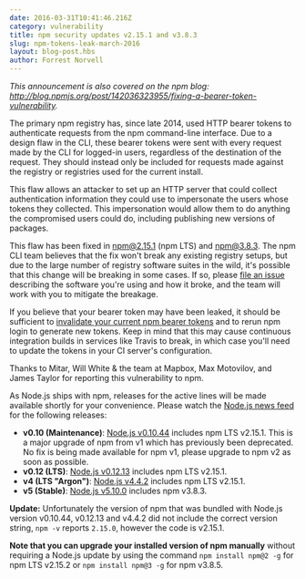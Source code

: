 ```yaml
---
date: 2016-03-31T10:41:46.216Z
category: vulnerability
title: npm security updates v2.15.1 and v3.8.3
slug: npm-tokens-leak-march-2016
layout: blog-post.hbs
author: Forrest Norvell
---
```


_This announcement is also covered on the npm blog: <http://blog.npmjs.org/post/142036323955/fixing-a-bearer-token-vulnerability>._

The primary npm registry has, since late 2014, used HTTP bearer tokens to authenticate requests from the npm command-line interface. Due to a design flaw in the CLI, these bearer tokens were sent with every request made by the CLI for logged-in users, regardless of the destination of the request. They should instead only be included for requests made against the registry or registries used for the current install.

This flaw allows an attacker to set up an HTTP server that could collect authentication information they could use to impersonate the users whose tokens they collected. This impersonation would allow them to do anything the compromised users could do, including publishing new versions of packages.

This flaw has been fixed in [npm@2.15.1](https://github.com/npm/npm/commit/fea8cc92cee02c720b58f95f14d315507ccad401) (npm LTS) and [npm@3.8.3](https://github.com/npm/npm/commit/f67ecad59e99a03e5aad8e93cd1a086ae087cb29). The npm CLI team believes that the fix won't break any existing registry setups, but due to the large number of registry software suites in the wild, it's possible that this change will be breaking in some cases. If so, please [file an issue](https://github.com/npm/npm/issues/new) describing the software you're using and how it broke, and the team will work with you to mitigate the breakage.

If you believe that your bearer token may have been leaked, it should be sufficient to [invalidate your current npm bearer tokens](https://www.npmjs.com/settings/tokens) and to rerun npm login to generate new tokens. Keep in mind that this may cause continuous integration builds in services like Travis to break, in which case you'll need to update the tokens in your CI server's configuration.

Thanks to Mitar, Will White & the team at Mapbox, Max Motovilov, and James Taylor for reporting this vulnerability to npm.

As Node.js ships with npm, releases for the active lines will be made available shortly for your convenience. Please watch the [Node.js news feed](https://nodejs.org/en/blog/) for the following releases:

- **v0.10 (Maintenance)**: [Node.js v0.10.44](https://nodejs.org/en/blog/release/v0.10.44/) includes npm LTS v2.15.1. This is a major upgrade of npm from v1 which has previously been deprecated. No fix is being made available for npm v1, please upgrade to npm v2 as soon as possible.
- **v0.12 (LTS)**: [Node.js v0.12.13](https://nodejs.org/en/blog/release/v0.12.13/) includes npm LTS v2.15.1.
- **v4 (LTS "Argon")**: [Node.js v4.4.2](https://nodejs.org/en/blog/release/v4.4.2/) includes npm LTS v2.15.1.
- **v5 (Stable)**: [Node.js v5.10.0](https://nodejs.org/en/blog/release/v5.10.0/) includes npm v3.8.3.

**Update:** Unfortunately the version of npm that was bundled with Node.js version v0.10.44, v0.12.13 and v4.4.2 did not include the correct version string, `npm -v` reports `2.15.0`, however the code is v2.15.1.

**Note that you can upgrade your installed version of npm manually** without requiring a Node.js update by using the command `npm install npm@2 -g` for npm LTS v2.15.2 or `npm install npm@3 -g` for npm v3.8.5.

